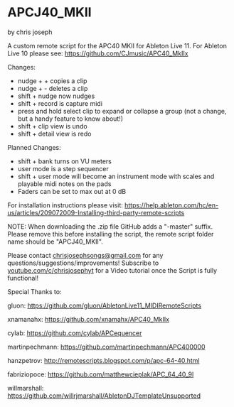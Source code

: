 # APCJ40_MKII
by chris joseph

A custom remote script for the APC40 MKII for Ableton Live 11. For Ableton Live 10 please see: https://github.com/CJmusic/APC40_MkIIx

Changes:

- nudge + + copies a clip
- nudge + - deletes a clip
- shift + nudge now nudges
- shift + record is capture midi
- press and hold select clip to expand or collapse a group (not a change, but a handy feature to know about!)
- shift + clip view is undo
- shift + detail view is redo

Planned Changes:

- shift + bank turns on VU meters
- user mode is a step sequencer
- shift + user mode will become an instrument mode with scales and playable midi notes on the pads
- Faders can be set to max out at 0 dB 

For installation instructions please visit: 
https://help.ableton.com/hc/en-us/articles/209072009-Installing-third-party-remote-scripts

NOTE: When downloading the .zip file GitHub adds a "-master" suffix. Please remove this before installing the script, the remote script folder name should be "APCJ40_MKII". 

Please contact chrisjosephsongs@gmail.com for any questions/suggestions/improvements! Subscribe to [youtube.com/c/chrisjosephyt](https://youtube.com/c/chrisjosephyt) for a Video tutorial once the Script is fully functional! 

Special Thanks to:

gluon: https://github.com/gluon/AbletonLive11_MIDIRemoteScripts

xnamanahx: https://github.com/xnamahx/APC40_MkIIx

cylab: https://github.com/cylab/APCequencer

martinpechmann: https://github.com/martinpechmann/APC400000

hanzpetrov: http://remotescripts.blogspot.com/p/apc-64-40.html

fabriziopoce: https://github.com/matthewcieplak/APC_64_40_9l

willmarshall: https://github.com/willrjmarshall/AbletonDJTemplateUnsupported
